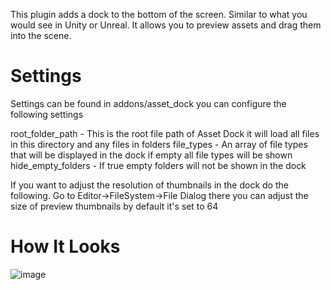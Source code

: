 This plugin adds a dock to the bottom of the screen. Similar to what you would see in Unity or Unreal. It allows you to preview assets and drag them into the scene.

# Settings
Settings can be found in addons/asset_dock you can configure the following settings

root_folder_path - This is the root file path of Asset Dock it will load all files in this directory and any files in folders
file_types - An array of file types that will be displayed in the dock if empty all file types will be shown
hide_empty_folders - If true empty folders will not be shown in the dock

If you want to adjust the resolution of thumbnails in the dock do the following.
Go to Editor->FileSystem->File Dialog there you can adjust the size of preview thumbnails by default it's set to 64

# How It Looks
![image](https://github.com/Reetro/Asset-Dock/assets/29167997/f8a22149-5417-4616-82b2-445a245c40fe)

